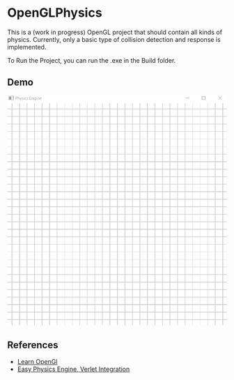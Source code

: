 # OpenGLPhysics
This is a (work in progress) OpenGL project that should contain all kinds of physics. Currently, only a basic type of collision detection and response is implemented. 

To Run the Project, you can run the .exe in the Build folder.


## Demo

![demo](demo.gif)


## References
- [Learn OpenGl](https://learnopengl.com/)
- [Easy Physics Engine, Verlet Integration](https://www.youtube.com/watch?v=lS_qeBy3aQI)